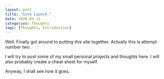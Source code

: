 ```yaml
---
layout: post
title: "Site Launch."
date: 2020-05-11
categories: Thoughts
tags: [Thoughts, Introduction]
---
```

Well. Finally got around to putting this site together. Actually this is attempt number two.

I will try to post some of my small personal projects and thoughts here. I will also probably
create a cheat sheet for myself.

Anyway,
I shall see how it goes.
